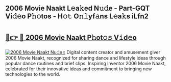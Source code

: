 ## 2006 Movie Naakt L𝚎a𝚔ed N𝚞𝚍e - Part-GQT Vi𝚍𝚎o P𝚑𝚘tos - H𝚘𝚝 O𝚗𝚕yf𝚊ns L𝚎a𝚔s iLfn2

# <h2><a href="http://kf07gy.oniu.top/?m=2006+Movie+Naakt">🔗👉 🔴 2006 Movie Naakt P𝚑ot𝚘𝚜 V𝚒d𝚎o</a></h2>

[![2006 Movie Naakt Nu𝚍e𝚜](https://i.imgur.com/0qMVB7G.gif)](http://kf07gy.oniu.top/?m=2006+Movie+Naakt)
Digital content creator and amusement giver 2006 Movie Naakt, recognized for sharing dance and lifestyle ideas through popular dance routines and brief clips. Inspiring inventor 2006 Movie Naakt, celebrated for their innovative ideas and commitment to bringing new technologies to the world.  
